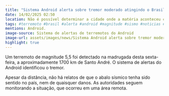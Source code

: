 ```yaml
---
title: "Sistema Android alerta sobre tremor moderado atingindo o Brasil"
date: 14/02/2025 02:50
location: Não é possível determinar a cidade onde a matéria aconteceu com as informações fornecidas
tags: #terremoto #brasil #alerta #android #magnitude #sismo #noticias #segurança #monitoramento #informacao #abc360noticias
mentions: Android.
image-source: Sistema de alertas de terremotos do Android
image-url: assets/images/news/Sistema Android alerta sobre tremor moderado atingindo o Brasil.jpg
highlight: true
---
```


Um terremoto de magnitude 5,5 foi detectado na madrugada desta sexta-feira, a aproximadamente 1700 km de Santo André. O sistema de alertas do Android identificou o tremor.

Apesar da distância, não há relatos de que o abalo sísmico tenha sido sentido no país, nem de quaisquer danos. As autoridades seguem monitorando a situação, que ocorreu em uma área remota.
